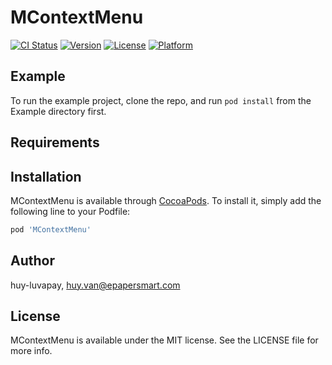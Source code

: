 # MContextMenu

[![CI Status](https://img.shields.io/travis/huy-luvapay/MContextMenu.svg?style=flat)](https://travis-ci.org/huy-luvapay/MContextMenu)
[![Version](https://img.shields.io/cocoapods/v/MContextMenu.svg?style=flat)](https://cocoapods.org/pods/MContextMenu)
[![License](https://img.shields.io/cocoapods/l/MContextMenu.svg?style=flat)](https://cocoapods.org/pods/MContextMenu)
[![Platform](https://img.shields.io/cocoapods/p/MContextMenu.svg?style=flat)](https://cocoapods.org/pods/MContextMenu)

## Example

To run the example project, clone the repo, and run `pod install` from the Example directory first.

## Requirements

## Installation

MContextMenu is available through [CocoaPods](https://cocoapods.org). To install
it, simply add the following line to your Podfile:

```ruby
pod 'MContextMenu'
```

## Author

huy-luvapay, huy.van@epapersmart.com

## License

MContextMenu is available under the MIT license. See the LICENSE file for more info.
